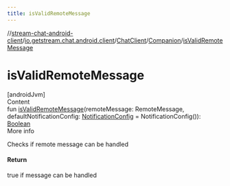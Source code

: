 ```yaml
---
title: isValidRemoteMessage
---
```

//[stream-chat-android-client](../../../../index.md)/[io.getstream.chat.android.client](../../index.md)/[ChatClient](../index.md)/[Companion](index.md)/[isValidRemoteMessage](isValidRemoteMessage.md)



# isValidRemoteMessage  
[androidJvm]  
Content  
fun [isValidRemoteMessage](isValidRemoteMessage.md)(remoteMessage: RemoteMessage, defaultNotificationConfig: [NotificationConfig](../../../io.getstream.chat.android.client.notifications.handler/NotificationConfig/index.md) = NotificationConfig()): [Boolean](https://kotlinlang.org/api/latest/jvm/stdlib/kotlin/-boolean/index.html)  
More info  


Checks if remote message can be handled



#### Return  


true if message can be handled

  



